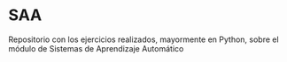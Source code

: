# SAA
Repositorio con los ejercicios realizados, mayormente en Python, sobre el módulo de Sistemas de Aprendizaje Automático
